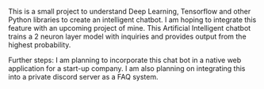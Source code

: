 This is a small project to understand Deep Learning, Tensorflow and other Python libraries to create an intelligent chatbot. I am hoping to integrate this feature with an upcoming project of mine. This Artificial Intelligent chatbot trains a 2 neuron layer model with inquiries and provides output from the highest probability. 

Further steps:
  I am planning to incorporate this chat bot in a native web application for a start-up company. 
  I am also planning on integrating this into a private discord server as a FAQ system.
